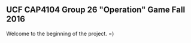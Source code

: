 UCF CAP4104 Group 26 "Operation" Game Fall 2016
-----------------------------------------------

Welcome to the beginning of the project. =)